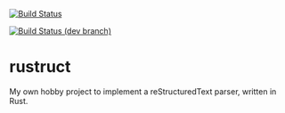 [![Build Status](https://travis-ci.org/maiosite/rustruct.svg?branch=master)](https://travis-ci.org/maiosite/rustruct)

[![Build Status (dev branch)](https://travis-ci.org/maiosite/rustruct.svg?branch=fuzhouch)](https://travis-ci.org/maiosite/rustruct)

# rustruct
My own hobby project to implement a reStructuredText parser, written in Rust.
